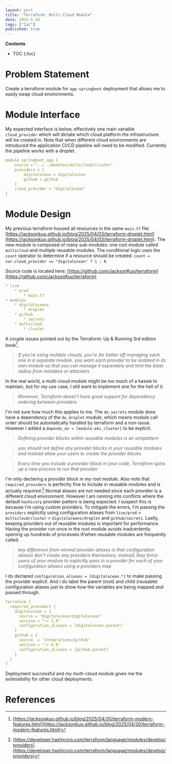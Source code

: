 ```yaml
---
layout: post
title: "Terraform: Multi-Cloud Module"
date: 2025-5-10
tags: ["IaC"]
published: true
---
```


**Contents**
* TOC
{:toc}

# Problem Statement
Create a terraform module for `app-springboot` deployment that allows me to easily swap cloud environments.

# Module Interface
My expected interface is below, effectively one main variable `cloud_provider` which will dictate which cloud platform the infrastructure will be created in. Note that when different cloud environments are introduced the application CI/CD pipeline will need to be modified. Currently the pipeline works with a droplet.

```yaml
module springboot_app {
    source = "../../modules/multicloud/cluster"
    providers = {
        digitalocean = digitalocean
        github = github
    }
    cloud_provider = "digitalocean"
}
```

# Module Design
My previous terraform housed all resources in the same `main.tf` file: [https://jacksonkuo.github.io/blog/2025/04/03/terraform-droplet.html](https://jacksonkuo.github.io/blog/2025/04/03/terraform-droplet.html). The new module is composed of many sub-modules: one root module called `multicloud` and multiple reusable modules. The conditional logic uses the `count` operator to determine if a resource should be created: `count = var.cloud_provider == "digitalocean" ? 1 : 0`.

Source code is located here: [https://github.com/JacksonKuo/terraform](https://github.com/JacksonKuo/terraform)

```yaml
* live
    * prod
        * main.tf
* modules
    * digitaloceans
        * droplet
    * github
        * secrets
    * multicloud
        * cluster
```

A couple issues pointed out by the Terraform: Up & Running 3rd edition book[^1].

> *If you’re using multiple clouds, you’re far better off managing each one in a separate module.*
> *you want each provider to be isolated in its own module so that you can manage it separately and limit the blast radius from mistakes or attackers*

In the real world, a multi-cloud module might be too much of a hassle to maintain, but for my use case, I still want to implement one for the hell of it.

> *Moreover, Terraform doesn’t have great support for dependency ordering between providers*

I'm not sure how much this applies to me. The `do_secrets` module does have a dependency of the `do_droplet` module, which means module call order should be automatically handled by terraform and a non-issue. However I added a `depends_on = [module.eks_cluster]` to be explicit. 

> *Defining provider blocks within reusable modules is an antipattern*

> *you should not define any provider blocks in your reusable modules and instead allow your users to create the provider blocks*

> *Every time you include a provider block in your code, Terraform spins up a new process to run that provider*

I'm only declaring a provider block in my root module. Also note that `required_providers` is perfectly fine to include in reusable modules and is actually required.[^2] Normal aliases are not needed since each provider is a different cloud environment. However I am running into conflicts where the default `hashicorp` provider pattern is being expected. I suspect this is because I'm using custom providers. To mitigate the errors, I'm passing the `providers` explicitly using configuration aliases from `live/prod` > `multicloud/cluster` > `digitaloceans/droplet` and `github/secrets`. Lastly, keeping providers out of reusable modules is important for performance. Having the provider run once in the root module avoids inadvertently opening up hundreds of processes if/when reusable modules are frequently called.

> *key difference from normal provider aliases is that configuration aliases don’t create any providers themselves; instead, they force users of your module to explicitly pass in a provider for each of your configuration aliases using a providers map*

I do declared `configuration_aliases = [digitalocean.*]` to make passing the provider explicit. And I do label the parent (root) and child (reusable) configuration aliases just to show how the variables are being mapped and passed through.

```yaml
terraform {
  required_providers {
    digitalocean = {
      source = "digitalocean/digitalocean"
      version = "~> 2.0"
      configuration_aliases = [digitalocean.parent]
    }
    github = {
      source  = "integrations/github"
      version = "~> 6.0"
      configuration_aliases = [github.parent]
    }
  }
}
```

Deployment successful and my multi-cloud module gives me the extensibility for other cloud deployments. 

# References
[^1]: [https://jacksonkuo.github.io/blog/2025/04/30/terraform-modern-features.html](https://jacksonkuo.github.io/blog/2025/04/30/terraform-modern-features.html)

[^2]: [https://developer.hashicorp.com/terraform/language/modules/develop/providers](https://developer.hashicorp.com/terraform/language/modules/develop/providers)

